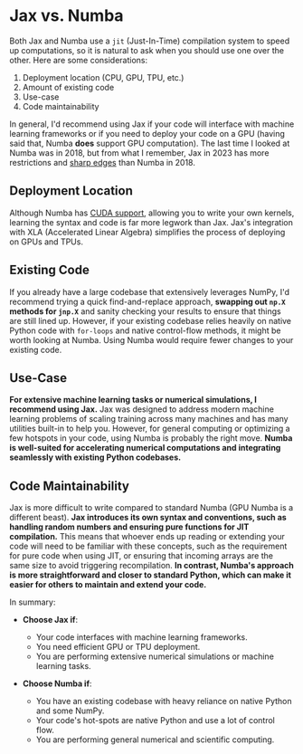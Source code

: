 # Jax vs. Numba

Both Jax and Numba use a `jit` (Just-In-Time) compilation system to speed up computations, so it is natural to ask when you should use one over the other. Here are some considerations:

1) Deployment location (CPU, GPU, TPU, etc.)
2) Amount of existing code
3) Use-case
4) Code maintainability

In general, I'd recommend using Jax if your code will interface with machine learning frameworks or if you need to deploy your code on a GPU (having said that, Numba **does** support GPU computation). The last time I looked at Numba was in 2018, but from what I remember, Jax in 2023 has more restrictions and [sharp edges](https://jax.readthedocs.io/en/latest/notebooks/Common_Gotchas_in_JAX.html) than Numba in 2018.

## Deployment Location

Although Numba has [CUDA support](https://numba.readthedocs.io/en/stable/cuda/index.html), allowing you to write your own kernels, learning the syntax and code is far more legwork than Jax. Jax's integration with XLA (Accelerated Linear Algebra) simplifies the process of deploying on GPUs and TPUs.

## Existing Code

If you already have a large codebase that extensively leverages NumPy, I'd recommend trying a quick find-and-replace approach, **swapping out `np.X` methods for `jnp.X`** and sanity checking your results to ensure that things are still lined up. However, if your existing codebase relies heavily on native Python code with `for-loops` and native control-flow methods, it might be worth looking at Numba. Using Numba would require fewer changes to your existing code.

## Use-Case

**For extensive machine learning tasks or numerical simulations, I recommend using Jax.** Jax was designed to address modern machine learning problems of scaling training across many machines and has many utilities built-in to help you. However, for general computing or optimizing a few hotspots in your code, using Numba is probably the right move. **Numba is well-suited for accelerating numerical computations and integrating seamlessly with existing Python codebases.**

## Code Maintainability

Jax is more difficult to write compared to standard Numba (GPU Numba is a different beast). **Jax introduces its own syntax and conventions, such as handling random numbers and ensuring pure functions for JIT compilation.** This means that whoever ends up reading or extending your code will need to be familiar with these concepts, such as the requirement for pure code when using JIT, or ensuring that incoming arrays are the same size to avoid triggering recompilation. **In contrast, Numba's approach is more straightforward and closer to standard Python, which can make it easier for others to maintain and extend your code.**

In summary:

- **Choose Jax if**:
  - Your code interfaces with machine learning frameworks.
  - You need efficient GPU or TPU deployment.
  - You are performing extensive numerical simulations or machine learning tasks.

- **Choose Numba if**:
  - You have an existing codebase with heavy reliance on native Python and some NumPy.
  - Your code's hot-spots are native Python and use a lot of control flow.
  - You are performing general numerical and scientific computing.